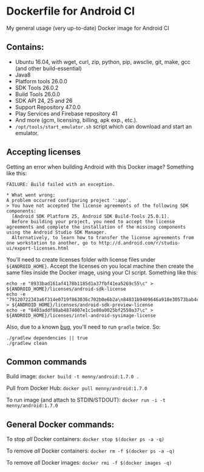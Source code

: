 # Dockerfile for Android CI
My general usage (very up-to-date) Docker image for Android CI

## Contains:

* Ubuntu 16.04, with wget, curl, zip, python, pip, awsclie, git, make, gcc (and other build-essential)
* Java8
* Platform tools 26.0.0
* SDK Tools 26.0.2
* Build Tools 26.0.0
* SDK API 24, 25 and 26
* Support Repository 47.0.0
* Play Services and Firebase repository 41
* And more (gcm, licensing, billing, apk exp., etc.). 
* `/opt/tools/start_emulator.sh` script which can download and start an emulator.

## Accepting licenses
Getting an error when building Android with this Docker image? Something like this:
```
FAILURE: Build failed with an exception.

* What went wrong:
A problem occurred configuring project ':app'.
> You have not accepted the license agreements of the following SDK components:
  [Android SDK Platform 25, Android SDK Build-Tools 25.0.1].
  Before building your project, you need to accept the license agreements and complete the installation of the missing components using the Android Studio SDK Manager.
  Alternatively, to learn how to transfer the license agreements from one workstation to another, go to http://d.android.com/r/studio-ui/export-licenses.html
```
You'll need to create licenses folder with license files under `${ANDROID_HOME}`. Accept the licenses on you local machine
then create the same files inside the Docker image, using your CI script. Something like this:
```
echo -e "8933bad161af4178b1185d1a37fbf41ea5269c55\c" > ${ANDROID_HOME}/licenses/android-sdk-license
echo -e "79120722343a6f314e0719f863036c702b0e6b2a\n84831b9409646a918e30573bab4c9c91346d8abd\c" > ${ANDROID_HOME}/licenses/android-sdk-preview-license
echo -e "8403addf88ab4874007e1c1e80a0025bf2550a37\c" > ${ANDROID_HOME}/licenses/intel-android-sysimage-license
```
Also, due to a known [bug](https://code.google.com/p/android/issues/detail?id=2123090), you'll need to run `gradle` twice. So:
```
./gradlew dependencies || true
./gradlew clean
```    

## Common commands
Build image: `docker build -t menny/android:1.7.0 .`

Pull from Docker Hub: `docker pull menny/android:1.7.0`

To run image (and attach to STDIN/STDOUT): `docker run -i -t menny/android:1.7.0`

## General Docker commands:
To stop *all* Docker containers: `docker stop $(docker ps -a -q)`

To remove *all* Docker containers: `docker rm -f $(docker ps -a -q)`

To remove *all* Docker images: `docker rmi -f $(docker images -q)`
